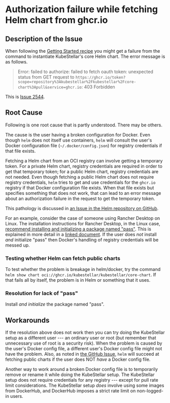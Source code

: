 # Authorization failure while fetching Helm chart from ghcr.io

## Description of the Issue

When following the
[Getting Started recipe](get-started.md) you might get a failure from
the command to instantiate KubeStellar's core Helm chart. The error
message is as follows.

> Error: failed to authorize: failed to fetch oauth token: unexpected status from GET request to `https://ghcr.io/token?scope=repository%3Akubestellar%2Fkubestellar%2Fcore-chart%3Apull&service=ghcr.io`: 403 Forbidden

This is [Issue 2544](https://github.com/kubestellar/kubestellar/issues/2544).

## Root Cause

Following is one root cause that is partly understood. There may be others.

The cause is the user having a broken configuration for Docker. Even
though `helm` does not itself use containers, `helm` will consult the
user's Docker configuration file (`~/.docker/config.json`) for
registry credentials if that file exists.

Fetching a Helm chart from an OCI registry can involve getting a
temporary token. For a private Helm chart, registry credentials are
required in order to get that temporary token; for a public Helm
chart, registry credentials are not needed.  Even though fetching a
public Helm chart does not require registry credentials, `helm` tries
to get and use credentials for the `ghcr.io` registry if that Docker
configuration file exists.  When that file exists but specifies
something that does not work, that can lead to an error message about
an authorization failure in the request to get the temporary token.

This pathology is discussed in [an Issue in the Helm repository on
GitHub](https://github.com/helm/helm/issues/13179).

For an example, consider the case of someone using Rancher Desktop on
Linux. The installation instructions for Rancher Desktop, in the Linux
case, [recommend installing and initializing a package named
"pass"](https://docs.docker.com/desktop/setup/install/linux/#general-system-requirements). This
is explained in more detail in a [linked
document](https://docs.docker.com/desktop/setup/sign-in/#credentials-management-for-linux-users). If
the user does _not_ install _and_ initialize "pass" then Docker's
handling of registry credentials will be messed up.

### Testing whether Helm can fetch public charts

To test whether the problem is breakage in helm/docker, try the
command `helm show chart
oci://ghcr.io/kubestellar/kubestellar/core-chart`. If that fails all
by itself, the problem is in Helm or something that it uses.

### Resolution for lack of "pass"

Install _and initialize_ the package named "pass".

## Workarounds

If the resolution above does not work then you can try doing the
KubeStellar setup as a different user --- an ordinary user or root
(but remember that unnecessary use of root is a security risk). When
the problem is caused by the user's Docker config file, a different
user's Docker config file might not have the problem. Also, as noted
in [the GitHub Issue](https://github.com/helm/helm/issues/13179),
`helm` will succeed at fetching public charts if the user does NOT
_have_ a Docker config file.

Another way to work around a broken Docker config file is to
temporarily remove or rename it while doing the KubeStellar setup. The
KubeStellar setup does not require credentials for any registry ---
except for pull rate limit considerations. The KubeStellar setup
_does_ involve using some images from DockerHub, and DockerHub imposes
a strict rate limit on non-logged-in users.
